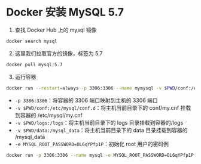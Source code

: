 # Docker 安装 MySQL 5.7

1. 查找 Docker Hub 上的 mysql 镜像

```bash
docker search mysql
```

2. 这里我们拉取官方的镜像，标签为 5.7

```bash
docker pull mysql:5.7
```

3. 运行容器

```bash
docker run --restart=always -p 3306:3306 --name mymysql -v $PWD/conf:/etc/mysql/conf.d -v $PWD/logs:/logs -v $PWD/data:/mysql_data -e MYSQL_ROOT_PASSWORD=OL6qYPfp1P -d mysql:5.7
```

- `-p 3306:3306`：将容器的 3306 端口映射到主机的 3306 端口
- `-v $PWD/conf:/etc/mysql/conf.d`：将主机当前目录下的 conf/my.cnf 挂载到容器的 /etc/mysql/my.cnf
- `-v $PWD/logs:/logs`：将主机当前目录下的 logs 目录挂载到容器的/logs
- `-v $PWD/data:/mysql_data`：将主机当前目录下的 data 目录挂载到容器的 /mysql_data
- `-e MYSQL_ROOT_PASSWORD=OL6qYPfp1P`：初始化 root 用户的密码例

```bash
docker run -p 3306:3306 --name mysql -e MYSQL_ROOT_PASSWORD=OL6qYPfp1P -d mysql:5.7
```
